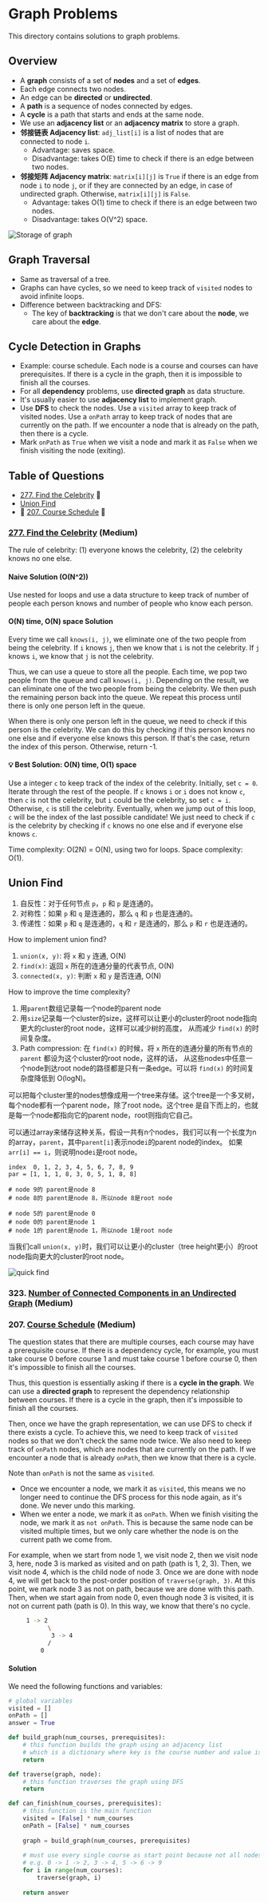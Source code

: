 # Graph Problems
This directory contains solutions to graph problems.

## Overview
* A **graph** consists of a set of **nodes** and a set of **edges**. 
* Each edge connects two nodes.
* An edge can be **directed** or **undirected**. 
* A **path** is a sequence of nodes connected by edges.
* A **cycle** is a path that starts and ends at the same node.
* We use an **adjacency list** or an **adjacency matrix** to store a graph.
* **邻接链表 Adjacency list**: `adj_list[i]` is a list of nodes that are connected to node `i`.
  * Advantage: saves space.
  * Disadvantage: takes O(E) time to check if there is an edge between two nodes.
* **邻接矩阵 Adjacency matrix**: `matrix[i][j]` is `True` if there is an edge from node `i` to node `j`, or if they are connected
  by an edge, in case of undirected graph. Otherwise, `matrix[i][j]` is `False`.
     * Advantage: takes O(1) time to check if there is an edge between two nodes.
     * Disadvantage: takes O(V^2) space.

![Storage of graph](https://algorithmtutor.com/images/graph_representation_directed.png)

## Graph Traversal
- Same as traversal of a tree.
- Graphs can have cycles, so we need to keep track of `visited` nodes to avoid infinite loops.
- Difference between backtracking and DFS:
  - The key of **backtracking** is that we don't care about the **node**, we care about the **edge**.

## Cycle Detection in Graphs
- Example: course schedule. Each node is a course and courses can have prerequisites. If there is a cycle in the graph,
  then it is impossible to finish all the courses.
- For all **dependency** problems, use **directed graph** as data structure.
- It's usually easier to use **adjacency list** to implement graph.
- Use **DFS** to check the nodes. Use a `visited` array to keep track of visited nodes. Use a `onPath` array to keep 
  track of nodes that are currently on the path. If we encounter a node that is already on the path, then there is a cycle.
- Mark `onPath` as `True` when we visit a node and mark it as `False` when we finish visiting the node (exiting).

## Table of Questions
- [277. Find the Celebrity](#277-find-the-celebrity-medium) 🍊
- [Union Find](#union-find)
- 🚩 [207. Course Schedule](#207-course-schedule-medium) 🍊

### [277. Find the Celebrity](https://leetcode.com/problems/find-the-celebrity/) (Medium)

The rule of celebrity: (1) everyone knows the celebrity, (2) the celebrity knows no one else.

#### Naive Solution (O(N^2))
Use nested for loops and use a data structure to keep track of number of people each person knows and number of people 
who know each person.

#### O(N) time, O(N) space Solution
Every time we call `knows(i, j)`, we eliminate one of the two people from being the celebrity.
If `i` knows `j`, then we know that `i` is not the celebrity. If `j` knows `i`, we know that `j` is not the celebrity.

Thus, we can use a queue to store all the people. Each time, we pop two people from the queue and call `knows(i, j)`.
Depending on the result, we can eliminate one of the two people from being the celebrity. We then push the remaining
person back into the queue. We repeat this process until there is only one person left in the queue.

When there is only one person left in the queue, we need to check if this person is the celebrity. We can do this by
checking if this person knows no one else and if everyone else knows this person.
If that's the case, return the index of this person. Otherwise, return -1.

#### 💡 Best Solution: O(N) time, O(1) space
Use a integer `c` to keep track of the index of the celebrity. Initially, set `c = 0`.
Iterate through the rest of the people. If `c` knows `i` or `i` does not know `c`, then `c` is not the celebrity, but 
`i` could be the celebrity, so set `c = i`. Otherwise, `c` is still the celebrity.
Eventually, when we jump out of this loop, `c` will be the index of the last possible candidate! We just need to check
if `c` is the celebrity by checking if `c` knows no one else and if everyone else knows `c`.

Time complexity: O(2N) = O(N), using two for loops. Space complexity: O(1).

## Union Find
1. 自反性：对于任何节点 `p`，`p` 和 `p` 是连通的。
2. 对称性：如果 `p` 和 `q` 是连通的，那么 `q` 和 `p` 也是连通的。
3. 传递性：如果 `p` 和 `q` 是连通的，`q` 和 `r` 是连通的，那么 `p` 和 `r` 也是连通的。

How to implement union find?
1. `union(x, y)`: 将 `x` 和 `y` 连通, O(N)
2. `find(x)`: 返回 `x` 所在的连通分量的代表节点, O(N)
3. `connected(x, y)`: 判断 `x` 和 `y` 是否连通, O(N)

How to improve the time complexity?
1. 用`parent`数组记录每一个node的parent node
2. 用`size`记录每一个cluster的size，这样可以让更小的cluster的root node指向更大的cluster的root node，这样可以减少树的高度，
   从而减少 `find(x)` 的时间复杂度。
3. Path compression: 在 `find(x)` 的时候，将 `x` 所在的连通分量的所有节点的 `parent` 都设为这个cluster的root node，这样的话，
   从这些nodes中任意一个node到达root node的路径都是只有一条edge。可以将 `find(x)` 的时间复杂度降低到 O(logN)。

可以把每个cluster里的nodes想像成用一个tree来存储。这个tree是一个多叉树，每个node都有一个parent node，除了root node。这个tree
是自下而上的，也就是每一个node都指向它的parent node，root则指向它自己。

可以通过array来储存这种关系，假设一共有n个nodes，我们可以有一个长度为n的array，`parent`，其中`parent[i]`表示node`i`的parent node的index。
如果`arr[i] == i`，则说明node`i`是root node。
```shell
index  0, 1, 2, 3, 4, 5, 6, 7, 8, 9
par = [1, 1, 1, 8, 3, 0, 5, 1, 8, 8]

# node 9的 parent是node 8
# node 8的 parent是node 8，所以node 8是root node

# node 5的 parent是node 0
# node 0的 parent是node 1
# node 1的 parent是node 1，所以node 1是root node
```

当我们call `union(x, y)`时，我们可以让更小的cluster（tree height更小）的root node指向更大的cluster的root node。

![quick find](https://algs4.cs.princeton.edu/15uf/images/quick-union-overview.png)

### 323. [Number of Connected Components in an Undirected Graph](https://leetcode.com/problems/number-of-connected-components-in-an-undirected-graph/) (Medium)


### 207. [Course Schedule](https://leetcode.com/problems/course-schedule/) (Medium)
The question states that there are multiple courses, each course may have a prerequisite course. 
If there is a dependency cycle, for example, you must take course 0 before course 1 and must take course 1 before course 0,
then it's impossible to finish all the courses.

Thus, this question is essentially asking if there is a **cycle in the graph**. We can use a **directed graph** to represent the
dependency relationship between courses. If there is a cycle in the graph, then it's impossible to finish all the courses.

Then, once we have the graph representation, we can use DFS to check if there exists a cycle. To achieve this,
we need to keep track of `visited` nodes so that we don't check the same node twice.
We also need to keep track of `onPath` nodes, which are nodes that are currently on the path. If we encounter a node that is
already `onPath`, then we know that there is a cycle.

Note than `onPath` is not the same as `visited`. 
- Once we encounter a node, we mark it as `visited`, this means we no longer
need to continue the DFS process for this node again, as it's done. We never undo this marking.
- When we enter a node, we mark it as `onPath`. When we finish visiting the node, we mark it as `not onPath`. This is because
the same node can be visited multiple times, but we only care whether the node is on the current path we come from.

For example, when we start from node 1, we visit node 2, then we visit node 3, here, node 3 is marked as visited and on path (path is 1, 2, 3).
Then, we visit node 4, which is the child node of node 3. Once we are done with node 4, we will get back to the post-order
position of `traverse(graph, 3)`. At this point, we mark node 3 as not on path, because we are done with this path.
Then, when we start again from node 0, even though node 3 is visited, it is not on current path (path is 0).
In this way, we know that there's no cycle.
```bash
     1 -> 2 
           \
            3 -> 4
           /
         0  
```

#### Solution
We need the following functions and variables:
```python
# global variables
visited = []
onPath = []
answer = True

def build_graph(num_courses, prerequisites):
    # this function builds the graph using an adjacency list
    # which is a dictionary where key is the course number and value is a list of prerequisites
    return

def traverse(graph, node):
    # this function traverses the graph using DFS
    return

def can_finish(num_courses, prerequisites):
    # this function is the main function
    visited = [False] * num_courses
    onPath = [False] * num_courses
    
    graph = build_graph(num_courses, prerequisites)
    
    # must use every single course as start point because not all nodes connect
    # e.g. 0 -> 1 -> 2, 3 -> 4, 5 -> 6 -> 9
    for i in range(num_courses):
        traverse(graph, i)
        
    return answer
```

